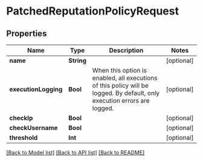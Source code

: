 # PatchedReputationPolicyRequest

## Properties
Name | Type | Description | Notes
------------ | ------------- | ------------- | -------------
**name** | **String** |  | [optional] 
**executionLogging** | **Bool** | When this option is enabled, all executions of this policy will be logged. By default, only execution errors are logged. | [optional] 
**checkIp** | **Bool** |  | [optional] 
**checkUsername** | **Bool** |  | [optional] 
**threshold** | **Int** |  | [optional] 

[[Back to Model list]](../README.md#documentation-for-models) [[Back to API list]](../README.md#documentation-for-api-endpoints) [[Back to README]](../README.md)


